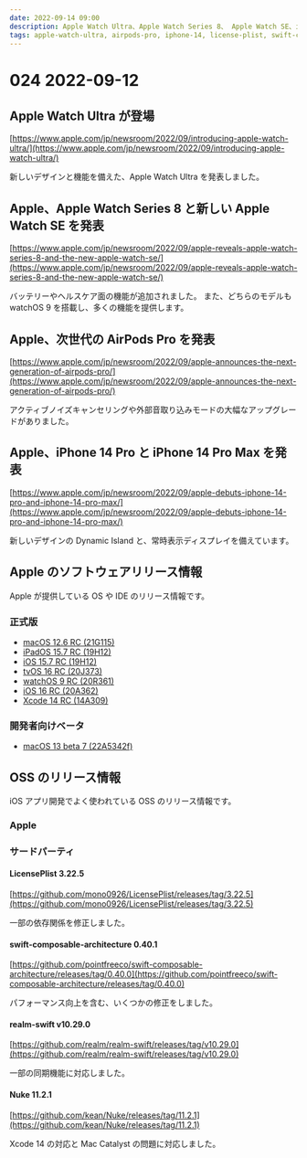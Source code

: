 ```yaml
---
date: 2022-09-14 09:00
description: Apple Watch Ultra、Apple Watch Series 8、 Apple Watch SE、iPhone 14 Pro、 iPhone 14 Pro Max の発表がありました。ほか
tags: apple-watch-ultra, airpods-pro, iphone-14, license-plist, swift-composable-architecture, apollo-ios, realm-swift, nuke
---
```

# 024 2022-09-12

## Apple Watch Ultra が登場

[https://www.apple.com/jp/newsroom/2022/09/introducing-apple-watch-ultra/](https://www.apple.com/jp/newsroom/2022/09/introducing-apple-watch-ultra/)

新しいデザインと機能を備えた、Apple Watch Ultra を発表しました。

## Apple、Apple Watch Series 8 と新しい Apple Watch SE を発表

[https://www.apple.com/jp/newsroom/2022/09/apple-reveals-apple-watch-series-8-and-the-new-apple-watch-se/](https://www.apple.com/jp/newsroom/2022/09/apple-reveals-apple-watch-series-8-and-the-new-apple-watch-se/)

バッテリーやヘルスケア面の機能が追加されました。
また、どちらのモデルも watchOS 9 を搭載し、多くの機能を提供します。

## Apple、次世代の AirPods Pro を発表

[https://www.apple.com/jp/newsroom/2022/09/apple-announces-the-next-generation-of-airpods-pro/](https://www.apple.com/jp/newsroom/2022/09/apple-announces-the-next-generation-of-airpods-pro/)

アクティブノイズキャンセリングや外部音取り込みモードの大幅なアップグレードがありました。

## Apple、iPhone 14 Pro と iPhone 14 Pro Max を発表

[https://www.apple.com/jp/newsroom/2022/09/apple-debuts-iphone-14-pro-and-iphone-14-pro-max/](https://www.apple.com/jp/newsroom/2022/09/apple-debuts-iphone-14-pro-and-iphone-14-pro-max/)

新しいデザインの Dynamic Island と、常時表示ディスプレイを備えています。

## Apple のソフトウェアリリース情報

Apple が提供している OS や IDE のリリース情報です。

### 正式版

- [macOS 12.6 RC (21G115)](https://developer.apple.com/news/releases/?id=09072022a)
- [iPadOS 15.7 RC (19H12)](https://developer.apple.com/news/releases/?id=09072022b)
- [iOS 15.7 RC (19H12)](https://developer.apple.com/news/releases/?id=09072022c)
- [tvOS 16 RC (20J373)](https://developer.apple.com/news/releases/?id=09072022d)
- [watchOS 9 RC (20R361)](https://developer.apple.com/news/releases/?id=09072022e)
- [iOS 16 RC (20A362)](https://developer.apple.com/news/releases/?id=09072022f)
- [Xcode 14 RC (14A309)](https://developer.apple.com/news/releases/?id=09072022g)

### 開発者向けベータ

- [macOS 13 beta 7 (22A5342f)](https://developer.apple.com/news/releases/?id=09092022a)

## OSS のリリース情報

iOS アプリ開発でよく使われている OSS のリリース情報です。

### Apple

### サードパーティ

#### LicensePlist 3.22.5

[https://github.com/mono0926/LicensePlist/releases/tag/3.22.5](https://github.com/mono0926/LicensePlist/releases/tag/3.22.5)

一部の依存関係を修正しました。

#### swift-composable-architecture 0.40.1

[https://github.com/pointfreeco/swift-composable-architecture/releases/tag/0.40.0](https://github.com/pointfreeco/swift-composable-architecture/releases/tag/0.40.0)

パフォーマンス向上を含む、いくつかの修正をしました。

#### realm-swift v10.29.0

[https://github.com/realm/realm-swift/releases/tag/v10.29.0](https://github.com/realm/realm-swift/releases/tag/v10.29.0)

一部の同期機能に対応しました。

#### Nuke 11.2.1

[https://github.com/kean/Nuke/releases/tag/11.2.1](https://github.com/kean/Nuke/releases/tag/11.2.1)

Xcode 14 の対応と Mac Catalyst の問題に対応しました。
